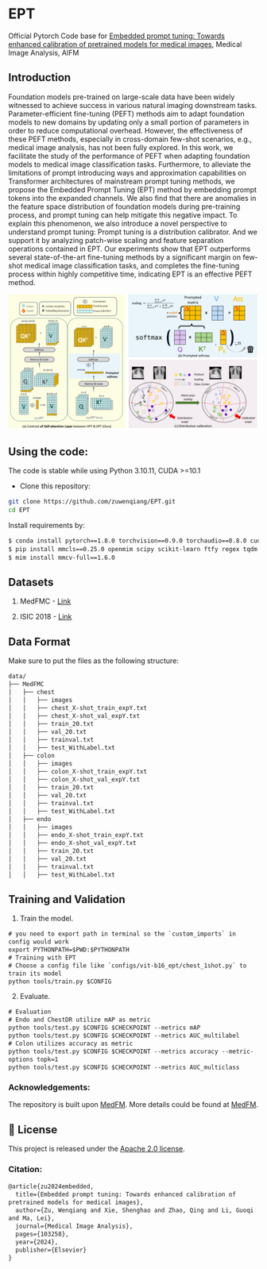 # EPT

Official Pytorch Code base for [Embedded prompt tuning: Towards enhanced calibration of pretrained models for medical images](https://arxiv.org/abs/2407.01003), Medical Image Analysis, AIFM


## Introduction

Foundation models pre-trained on large-scale data have been widely witnessed to achieve success in various natural imaging downstream tasks. Parameter-efficient fine-tuning (PEFT) methods aim to adapt foundation models to new domains by updating only a small portion of parameters in order to reduce computational overhead. However, the effectiveness of these PEFT methods, especially in cross-domain few-shot scenarios, e.g., medical image analysis, has not been fully explored. In this work, we facilitate the study of the performance of PEFT when adapting foundation models to medical image classification tasks. Furthermore, to alleviate the limitations of prompt introducing ways and approximation capabilities on Transformer architectures of mainstream prompt tuning methods, we propose the Embedded Prompt Tuning (EPT) method by embedding prompt tokens into the expanded channels. We also find that there are anomalies in the feature space distribution of foundation models during pre-training process, and prompt tuning can help mitigate this negative impact. To explain this phenomenon, we also introduce a novel perspective to understand prompt tuning: Prompt tuning is a distribution calibrator. And we support it by analyzing patch-wise scaling and feature separation operations contained in EPT. Our experiments show that EPT outperforms several state-of-the-art fine-tuning methods by a significant margin on few-shot medical image classification tasks, and completes the fine-tuning process within highly competitive time, indicating EPT is an effective PEFT method. 

<p align="center">
  <img src="figs/EPT.png" width="800"/>
</p>



## Using the code:

The code is stable while using Python 3.10.11, CUDA >=10.1

- Clone this repository:

```bash
git clone https://github.com/zuwenqiang/EPT.git
cd EPT
```

Install requirements by:

```bash
$ conda install pytorch==1.8.0 torchvision==0.9.0 torchaudio==0.8.0 cudatoolkit=10.1 -c pytorch
$ pip install mmcls==0.25.0 openmim scipy scikit-learn ftfy regex tqdm
$ mim install mmcv-full==1.6.0
```

## Datasets

1) MedFMC - [Link](https://opendatalab.com/OpenDataLab/MedFMC)

2) ISIC 2018 - [Link](https://challenge.isic-archive.com/data/#2018)

## Data Format

Make sure to put the files as the following structure:

```
data/
├── MedFMC
│   ├── chest
│   │   ├── images
│   │   ├── chest_X-shot_train_expY.txt
│   │   ├── chest_X-shot_val_expY.txt
│   │   ├── train_20.txt
│   │   ├── val_20.txt
│   │   ├── trainval.txt
│   │   ├── test_WithLabel.txt
│   ├── colon
│   │   ├── images
│   │   ├── colon_X-shot_train_expY.txt
│   │   ├── colon_X-shot_val_expY.txt
│   │   ├── train_20.txt
│   │   ├── val_20.txt
│   │   ├── trainval.txt
│   │   ├── test_WithLabel.txt
│   ├── endo
│   │   ├── images
│   │   ├── endo_X-shot_train_expY.txt
│   │   ├── endo_X-shot_val_expY.txt
│   │   ├── train_20.txt
│   │   ├── val_20.txt
│   │   ├── trainval.txt
│   │   ├── test_WithLabel.txt
```

## Training and Validation

1. Train the model.

```
# you need to export path in terminal so the `custom_imports` in config would work
export PYTHONPATH=$PWD:$PYTHONPATH
# Training with EPT
# Choose a config file like `configs/vit-b16_ept/chest_1shot.py` to train its model
python tools/train.py $CONFIG
```

2. Evaluate.

```
# Evaluation
# Endo and ChestDR utilize mAP as metric
python tools/test.py $CONFIG $CHECKPOINT --metrics mAP
python tools/test.py $CONFIG $CHECKPOINT --metrics AUC_multilabel
# Colon utilizes accuracy as metric
python tools/test.py $CONFIG $CHECKPOINT --metrics accuracy --metric-options topk=1
python tools/test.py $CONFIG $CHECKPOINT --metrics AUC_multiclass
```

### Acknowledgements:

The repository is built upon [MedFM](https://github.com/openmedlab/MedFM). More details could be found at [MedFM](https://github.com/openmedlab/MedFM).

## 🎫 License

This project is released under the [Apache 2.0 license](LICENSE).

### Citation:

```
@article{zu2024embedded,
  title={Embedded prompt tuning: Towards enhanced calibration of pretrained models for medical images},
  author={Zu, Wenqiang and Xie, Shenghao and Zhao, Qing and Li, Guoqi and Ma, Lei},
  journal={Medical Image Analysis},
  pages={103258},
  year={2024},
  publisher={Elsevier}
}
```